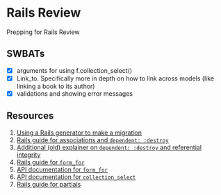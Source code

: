 # Rails Review

Prepping for Rails Review

## SWBATs
 - [x] arguments for using f.collection_select()
 - [x] Link_to. Specifically more in depth on how to link across models (like linking a book to its author)
 - [x] validations and showing error messages

## Resources
1. [Using a Rails generator to make a migration](https://guides.rubyonrails.org/active_record_migrations.html#creating-a-migration)
2. [Rails guide for associations and `dependent: :destroy`](https://guides.rubyonrails.org/association_basics.html)
3. [Additional (old) explainer on `dependent: :destroy` and referential integrity](https://thoughtbot.com/blog/referential-integrity-with-foreign-keys)
4. [Rails guide for `form_for`](https://guides.rubyonrails.org/form_helpers.html#binding-a-form-to-an-object)
5. [API documentation for `form_for`](https://api.rubyonrails.org/classes/ActionView/Helpers/FormHelper.html#method-i-form_for)
6. [API documentation for `collection_select`](https://api.rubyonrails.org/v5.2.3/classes/ActionView/Helpers/FormOptionsHelper.html#method-i-collection_select)
7. [Rails guide for partials](https://guides.rubyonrails.org/layouts_and_rendering.html#using-partials)
